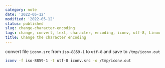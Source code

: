 ```yaml
---
category: note
date: '2022-05-12'
modified: '2022-05-12'
status: published
slug: change-character-encoding
tags: change, convert, text, character, encoding, iconv, utf-8, Linux
title: Change the character encoding
---
```


convert file `iconv.src` from `iso-8859-1` to `utf-8` and save to `/tmp/iconv.out`
```sh
iconv -f iso-8859-1 -t utf-8 iconv.src -o /tmp/iconv.out
```

